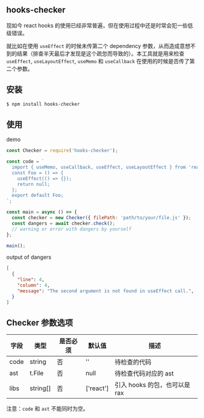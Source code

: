 ## hooks-checker

现如今 react hooks 的使用已经非常普遍，但在使用过程中还是时常会犯一些低级错误。

就比如在使用 `useEffect` 的时候未传第二个 dependency 参数，从而造成意想不到的结果（排查半天最后才发现是这个疏忽而导致的）。本工具就是用来检查 `useEffect`, `useLayoutEffect`, `useMemo` 和 `useCallback` 在使用的时候是否传了第二个参数。

## 安装

```bash
$ npm install hooks-checker
```

## 使用

demo

```js
const Checker = require('hooks-checker');

const code = `
  import { useMemo, useCallback, useEffect, useLayoutEffect } from 'react';
  const Foo = () => {
    useEffect(() => {});
    return null;
  };
  export default Foo;
`;

const main = async () => {
  const checker = new Checker({ filePath: 'path/to/your/file.js' });
  const dangers = await checker.check();
  // warning or error with dangers by yourself
};

main();
```

output of dangers

```json
[
  {
    "line": 4,
    "column": 4,
    "message": "The second argument is not found in useEffect call.",
  }
]
```

## Checker 参数选项


|字段|类型|是否必须|默认值|描述|
|---|----|------|-----|----|
|code|string|否|''|待检查的代码|
|ast|t.File|否|null|待检查代码对应的 ast|
|libs|string\[\]|否|['react']|引入 hooks 的包，也可以是 rax|

注意：`code` 和 `ast` 不能同时为空。
